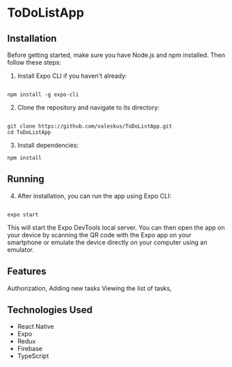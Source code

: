 # ToDoListApp

## Installation 

Before getting started, make sure you have Node.js and npm installed. Then follow these steps:

1. Install Expo CLI if you haven't already:
```

npm install -g expo-cli

```
2. Clone the repository and navigate to its directory:
```

git clone https://github.com/valeskus/ToDoListApp.git
cd ToDoListApp

```

3. Install dependencies:
```
npm install

```

## Running

4. After installation, you can run the app using Expo CLI:
```

expo start

```

This will start the Expo DevTools local server.
You can then open the app on your device by scanning the QR code with the Expo app on your smartphone or emulate the device directly
on your computer using an emulator.

## Features

Authorization,
Adding new tasks
Viewing the list of tasks,

## Technologies Used
- React Native
- Expo
- Redux
- Firebase
- TypeScript
